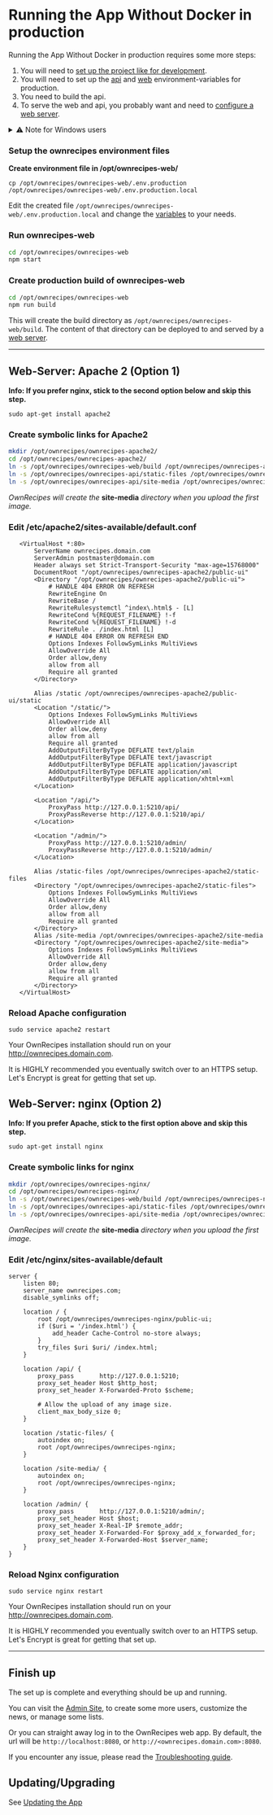 # Running the App Without Docker in production

Running the App Without Docker in production requires some more steps:
1. You will need to [set up the project like for development](Running_the_App_Without_Docker_in_dev.md).
2. You will need to set up the [api](Running_the_App_Without_Docker_in_dev.md#setup-the-files) and [web](#setup-the-ownrecipes-environment-files) environment-variables for production.
3. You need to build the api.
4. To serve the web and api, you probably want and need to [configure a web server](#web-server-apache-2-option-1).

<details>
  <summary>⚠ Note for Windows users</summary>
  <p>
    This documentation is written for Linux-based systems.
    This documentation will not work with Windows, and you will have a hard time to get the set up done on Windows.
  </p>
  <p>
    Your best bet is to use Linux, or docker.
  </p>
</details>

### Setup the ownrecipes environment files

**Create environment file in /opt/ownrecipes-web/**

`cp /opt/ownrecipes/ownrecipes-web/.env.production /opt/ownrecipes/ownrecipes-web/.env.production.local`

Edit the created file `/opt/ownrecipes/ownrecipes-web/.env.production.local` and change the [variables](Setting_up_env_file.md) to your needs.

### Run ownrecipes-web

```bash
cd /opt/ownrecipes/ownrecipes-web
npm start
```

### Create production build of ownrecipes-web

```bash
cd /opt/ownrecipes/ownrecipes-web
npm run build
```

This will create the build directory as `/opt/ownrecipes/ownrecipes-web/build`.
The content of that directory can be deployed to and served by a [web server](#web-server-apache-2-option-1).

<hr />


## Web-Server: Apache 2 (Option 1)

**Info: If you prefer nginx, stick to the second option below and skip this step.**

`sudo apt-get install apache2`

### Create symbolic links for Apache2

```bash
mkdir /opt/ownrecipes/ownrecipes-apache2/
cd /opt/ownrecipes/ownrecipes-apache2/
ln -s /opt/ownrecipes/ownrecipes-web/build /opt/ownrecipes/ownrecipes-apache2/public-ui
ln -s /opt/ownrecipes/ownrecipes-api/static-files /opt/ownrecipes/ownrecipes-apache2/static-files
ln -s /opt/ownrecipes/ownrecipes-api/site-media /opt/ownrecipes/ownrecipes-apache2/site-media
```

*OwnRecipes will create the* **site-media** *directory when you upload the first image.*

### Edit /etc/apache2/sites-available/default.conf


```
   <VirtualHost *:80>
       ServerName ownrecipes.domain.com
       ServerAdmin postmaster@domain.com
       Header always set Strict-Transport-Security "max-age=15768000"
       DocumentRoot "/opt/ownrecipes/ownrecipes-apache2/public-ui"
       <Directory "/opt/ownrecipes/ownrecipes-apache2/public-ui">
           # HANDLE 404 ERROR ON REFRESH
           RewriteEngine On
           RewriteBase /
           RewriteRulesystemctl ^index\.html$ - [L]
           RewriteCond %{REQUEST_FILENAME} !-f
           RewriteCond %{REQUEST_FILENAME} !-d
           RewriteRule . /index.html [L]
           # HANDLE 404 ERROR ON REFRESH END
           Options Indexes FollowSymLinks MultiViews
           AllowOverride All
           Order allow,deny
           allow from all
           Require all granted
       </Directory>

       Alias /static /opt/ownrecipes/ownrecipes-apache2/public-ui/static
       <Location "/static/">
           Options Indexes FollowSymLinks MultiViews
           AllowOverride All
           Order allow,deny
           allow from all
           Require all granted
           AddOutputFilterByType DEFLATE text/plain
           AddOutputFilterByType DEFLATE text/javascript
           AddOutputFilterByType DEFLATE application/javascript
           AddOutputFilterByType DEFLATE application/xml
           AddOutputFilterByType DEFLATE application/xhtml+xml
       </Location>

       <Location "/api/">
           ProxyPass http://127.0.0.1:5210/api/
           ProxyPassReverse http://127.0.0.1:5210/api/
       </Location>

       <Location "/admin/">
           ProxyPass http://127.0.0.1:5210/admin/
           ProxyPassReverse http://127.0.0.1:5210/admin/
       </Location>

       Alias /static-files /opt/ownrecipes/ownrecipes-apache2/static-files
       <Directory "/opt/ownrecipes/ownrecipes-apache2/static-files">
           Options Indexes FollowSymLinks MultiViews
           AllowOverride All
           Order allow,deny
           allow from all
           Require all granted
       </Directory>
       Alias /site-media /opt/ownrecipes/ownrecipes-apache2/site-media
       <Directory "/opt/ownrecipes/ownrecipes-apache2/site-media">
           Options Indexes FollowSymLinks MultiViews
           AllowOverride All
           Order allow,deny
           allow from all
           Require all granted
       </Directory>
   </VirtualHost>
```

### Reload Apache configuration

`sudo service apache2 restart`

Your OwnRecipes installation should run on your http://ownrecipes.domain.com.

It is HIGHLY recommended you eventually switch over to an HTTPS setup. Let's Encrypt is great for getting that set up.

## Web-Server: nginx (Option 2)

**Info: If you prefer Apache, stick to the first option above and skip this step.**

`sudo apt-get install nginx`

### Create symbolic links for nginx

```bash
mkdir /opt/ownrecipes/ownrecipes-nginx/
cd /opt/ownrecipes/ownrecipes-nginx/
ln -s /opt/ownrecipes/ownrecipes-web/build /opt/ownrecipes/ownrecipes-nginx/public-ui
ln -s /opt/ownrecipes/ownrecipes-api/static-files /opt/ownrecipes/ownrecipes-nginx/static-files
ln -s /opt/ownrecipes/ownrecipes-api/site-media /opt/ownrecipes/ownrecipes-nginx/site-media
```

*OwnRecipes will create the* **site-media** *directory when you upload the first image.*

### Edit /etc/nginx/sites-available/default

```
server {
    listen 80;
    server_name ownrecipes.com;
    disable_symlinks off;

    location / {
        root /opt/ownrecipes/ownrecipes-nginx/public-ui;
        if ($uri = '/index.html') {
            add_header Cache-Control no-store always;
        }
        try_files $uri $uri/ /index.html;
    }

    location /api/ {
        proxy_pass       http://127.0.0.1:5210;
        proxy_set_header Host $http_host;
        proxy_set_header X-Forwarded-Proto $scheme;

        # Allow the upload of any image size.
        client_max_body_size 0;
    }

    location /static-files/ {
        autoindex on;
        root /opt/ownrecipes/ownrecipes-nginx;
    }

    location /site-media/ {
        autoindex on;
        root /opt/ownrecipes/ownrecipes-nginx;
    }

    location /admin/ {
        proxy_pass       http://127.0.0.1:5210/admin/;
        proxy_set_header Host $host;
        proxy_set_header X-Real-IP $remote_addr;
        proxy_set_header X-Forwarded-For $proxy_add_x_forwarded_for;
        proxy_set_header X-Forwarded-Host $server_name;
    }
}
```

### Reload Nginx configuration

`sudo service nginx restart`

Your OwnRecipes installation should run on your http://ownrecipes.domain.com.

It is HIGHLY recommended you eventually switch over to an HTTPS setup. Let's Encrypt is great for getting that set up.

<hr />

## Finish up

The set up is complete and everything should be up and running.

You can visit the [Admin Site](Admin_site.md), to create some more users, customize the news, or manage some lists.

Or you can straight away log in to the OwnRecipes web app. By default, the url will be `http://localhost:8080`, or `http://<ownrecipes.domain.com>:8080`.

If you encounter any issue, please read the [Troubleshooting guide](Troubleshooting.md).

## Updating/Upgrading

See [Updating the App](Updating_the_App.md#updating-the-app-without-docker)
